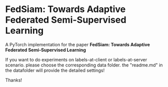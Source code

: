 # FedSiam: Towards Adaptive Federated Semi-Supervised Learning

A PyTorch implementation for the paper  **FedSiam: Towards Adaptive Federated Semi-Supervised Learning**

If you want to do experiments on labels-at-client or labels-at-server scenario. please choose the corresponding data folder. the "readme.md" in the datafolder will provide the detailed settings!

Thanks!
